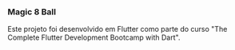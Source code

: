 ### Magic 8 Ball

Este projeto foi desenvolvido em Flutter como parte do curso "The Complete Flutter Development Bootcamp with Dart".
